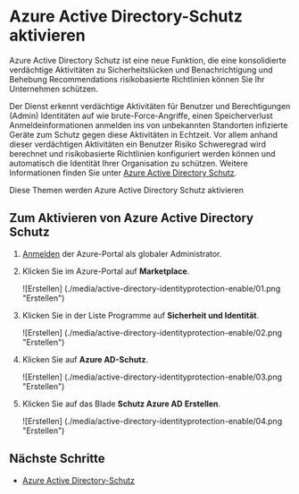 <properties
    pageTitle="Azure Active Directory Identitätsschutz aktivieren | Microsoft Azure"
    description="Informationen Sie zum Azure Active Directory Schutz aktivieren."
    services="active-directory"
    keywords="Azure active Directory Schutz, Cloud app Discovery, Verwalten von Applikationen, Sicherheit, Risiken, Risiko, Schwachstelle, Sicherheitsrichtlinien"
    documentationCenter=""
    authors="markusvi"
    manager="femila"
    editor=""/>

<tags
    ms.service="active-directory"
    ms.workload="identity"
    ms.tgt_pltfrm="na"
    ms.devlang="na"
    ms.topic="article"
    ms.date="10/12/2016"
    ms.author="markvi"/>

# <a name="enabling-azure-active-directory-identity-protection"></a>Azure Active Directory-Schutz aktivieren 

Azure Active Directory Schutz ist eine neue Funktion, die eine konsolidierte verdächtige Aktivitäten zu Sicherheitslücken und Benachrichtigung und Behebung Recommendations risikobasierte Richtlinien können Sie Ihr Unternehmen schützen. 

Der Dienst erkennt verdächtige Aktivitäten für Benutzer und Berechtigungen (Admin) Identitäten auf wie brute-Force-Angriffe, einen Speicherverlust Anmeldeinformationen anmelden ins von unbekannten Standorten infizierte Geräte zum Schutz gegen diese Aktivitäten in Echtzeit. Vor allem anhand dieser verdächtigen Aktivitäten ein Benutzer Risiko Schweregrad wird berechnet und risikobasierte Richtlinien konfiguriert werden können und automatisch die Identität Ihrer Organisation zu schützen. Weitere Informationen finden Sie unter [Azure Active Directory Schutz](active-directory-identityprotection.md).


Diese Themen werden Azure Active Directory Schutz aktivieren

## <a name="steps-to-enable-azure-active-directory-identity-protection"></a>Zum Aktivieren von Azure Active Directory Schutz 


1. [Anmelden](https://ms.portal.azure.com/) der Azure-Portal als globaler Administrator. 

1. Klicken Sie im Azure-Portal auf **Marketplace**.

    ![Erstellen] (./media/active-directory-identityprotection-enable/01.png "Erstellen")

1. Klicken Sie in der Liste Programme auf **Sicherheit und Identität**.

    ![Erstellen] (./media/active-directory-identityprotection-enable/02.png "Erstellen")

1. Klicken Sie auf **Azure AD-Schutz**.

    ![Erstellen] (./media/active-directory-identityprotection-enable/03.png "Erstellen")

1. Klicken Sie auf das Blade **Schutz Azure AD** **Erstellen**.

    ![Erstellen] (./media/active-directory-identityprotection-enable/04.png "Erstellen")



## <a name="next-steps"></a>Nächste Schritte

 - [Azure Active Directory-Schutz](active-directory-identityprotection.md)
 
